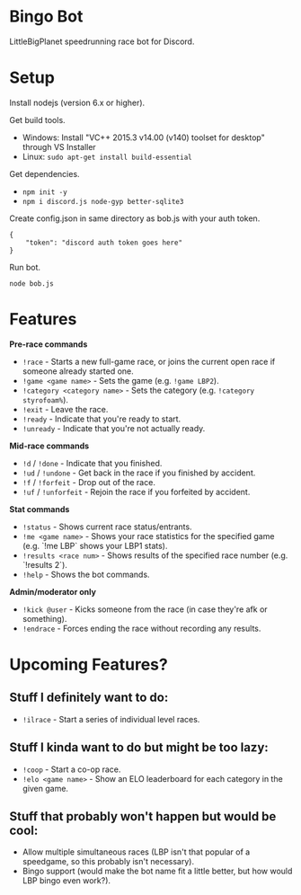 # Bingo Bot

LittleBigPlanet speedrunning race bot for Discord.

# Setup

Install nodejs (version 6.x or higher).

Get build tools.
* Windows: Install "VC++ 2015.3 v14.00 (v140) toolset for desktop" through VS Installer
* Linux: `sudo apt-get install build-essential`

Get dependencies.

* `npm init -y`
* `npm i discord.js node-gyp better-sqlite3`

Create config.json in same directory as bob.js with your auth token.

```
{
    "token": "discord auth token goes here"
}
```

Run bot.

```
node bob.js
```

# Features

**Pre-race commands**

* `!race` - Starts a new full-game race, or joins the current open race if someone already started one.
* `!game <game name>` - Sets the game (e.g. `!game LBP2`).
* `!category <category name>` - Sets the category (e.g. `!category styrofoam%`).
* `!exit` - Leave the race.
* `!ready` - Indicate that you're ready to start.
* `!unready` - Indicate that you're not actually ready.

**Mid-race commands**
* `!d` / `!done` - Indicate that you finished.
* `!ud` / `!undone` - Get back in the race if you finished by accident.
* `!f` / `!forfeit` - Drop out of the race.
* `!uf` / `!unforfeit` - Rejoin the race if you forfeited by accident.

**Stat commands**
* `!status` - Shows current race status/entrants.
* `!me <game name>` - Shows your race statistics for the specified game (e.g. \`!me LBP\` shows your LBP1 stats).
* `!results <race num>` - Shows results of the specified race number (e.g. \`!results 2\`).
* `!help` - Shows the bot commands.

**Admin/moderator only**
* `!kick @user` - Kicks someone from the race (in case they're afk or something).
* `!endrace` - Forces ending the race without recording any results.

# Upcoming Features?

## Stuff I definitely want to do:
* `!ilrace` - Start a series of individual level races.

## Stuff I kinda want to do but might be too lazy:
* `!coop` - Start a co-op race.
* `!elo <game name>` - Show an ELO leaderboard for each category in the given game.

## Stuff that probably won't happen but would be cool:
* Allow multiple simultaneous races (LBP isn't that popular of a speedgame, so this probably isn't necessary).
* Bingo support (would make the bot name fit a little better, but how would LBP bingo even work?).
